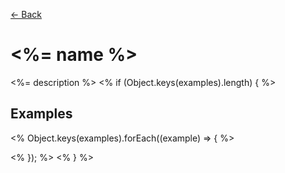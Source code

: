 [&#x2190; Back](./)
# <%= name %> <badge text="<%- warningType %>" type="<%- warningType %>" vertical="middle"/>

<%= description %>
<% if (Object.keys(examples).length) { %>
## Examples

<code-highlight>
<% Object.keys(examples).forEach((example) => { %> 
<template v-slot:<%= example %>>

@[code](<%= examples[example].importPath %>)

</template>

<% }); %> 
</code-highlight>
<% } %>
